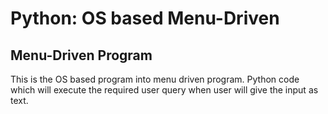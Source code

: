 <!DOCTYPE html>
<html lang="en" dir="ltr">
  <head>
    <meta charset="utf-8">
   <title></title>
  </head>
  <body>
    <h1>Python: OS based Menu-Driven </h1>
    <h2>     Menu-Driven Program</h2>
    <p>This is the  OS based program into menu driven program. 
Python code which will execute the required user query when user will give the input as text.
</p>
  </body>
</html>
